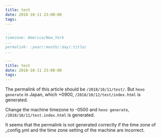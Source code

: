 ```yaml
---
title: test
date: 2018-10-11 23:00:00
tags:
---
```


``` yaml _config.yml
...
timezone: America/New_York
...
permalink: :year/:month/:day/:title/
...
```

``` yaml front_matter
---
title: test
date: 2018-10-11 23:00:00
tags:
---
```

The permalink of this article should be `/2018/10/11/test/`.
But `hexo generate` in Japan, which +0900, `/2018/10/12/test/index.html` is generated.

Change the machine timezone to -0500 and `hexo generate`, `/2018/10/11/test.index.html` is generated.

It seems that the permalink is not generated correctly if the time zone of _config.yml and the time zone setting of the machine are incorrect.
